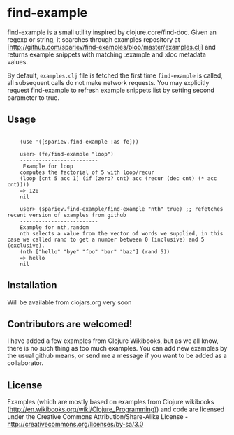 # find-example

find-example is a small utility inspired by clojure.core/find-doc. Given an regexp or string, it searches through examples repository at [http://github.com/spariev/find-examples/blob/master/examples.clj] and returns example snippets with matching :example and :doc metadata values.


By default, <code>examples.clj</code> file is fetched the first time <code>find-example</code> is called, all subsequent calls do not make network requests. You may explicitly request find-example to refresh example snippets list by setting second parameter to true. 

## Usage
<pre><code>
	(use '([spariev.find-example :as fe]))
        
	user> (fe/find-example "loop")
	-------------------------
	 Example for loop
	computes the factorial of 5 with loop/recur
	(loop [cnt 5 acc 1] (if (zero? cnt) acc (recur (dec cnt) (* acc cnt))))
	=> 120
	nil
		
	user> (spariev.find-example/find-example "nth" true) ;; refetches recent version of examples from github
	-------------------------
	Example for nth,random
	nth selects a value from the vector of words we supplied, in this case we called rand to get a number between 0 (inclusive) and 5 (exclusive).
	(nth ["hello" "bye" "foo" "bar" "baz"] (rand 5))
	=> hello
	nil
</pre></code>  	
## Installation

Will be available from clojars.org very soon


## Contributors are welcomed!

I have added a few examples from Clojure Wikibooks, but as we all know, there is no such thing as too much examples. 
You can add new examples by the usual github means, or send me a message if you want to be added as a collaborator.


## License

Examples (which are mostly based on examples from Clojure wikibooks (http://en.wikibooks.org/wiki/Clojure_Programming)) and code are licensed under the Creative Commons Attribution/Share-Alike License - http://creativecommons.org/licenses/by-sa/3.0
 
